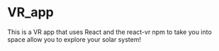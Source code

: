 # VR_app

This is a VR app that uses React and the react-vr npm to take you into space allow you to explore your solar system!
